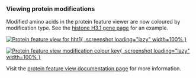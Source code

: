 ### Viewing protein modifications
<!-- pombase_flags: frontpage -->
<!-- newsfeed_thumbnail: pombase-logo-32x32px.png -->

Modified amino acids in the protein feature viewer are now coloured by
modification type.  See the [histone H3.1 gene page](/gene/SPAC1834.04) for an example.

[![Protein feature view for hht1](assets/newsfeed/gene-hht1-protein-feature-viewer-page.png){ .screenshot loading="lazy" width=100% }](assets/newsfeed/gene-hht1-protein-feature-viewer-page.png)

[![Protein feature view modification colour key](assets/newsfeed/protein-feature-modification-key.png){ .screenshot loading="lazy" width=100% }](assets/newsfeed/protein-feature-modification-key.png)

Visit the [protein feature view documentation page](/documentation/gene-page-protein-features-widget)
for more information.
